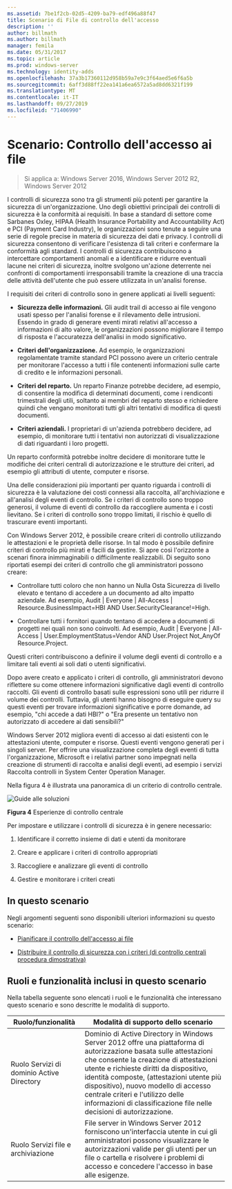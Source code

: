 ```yaml
---
ms.assetid: 7be1f2cb-02d5-4209-ba79-edf496a88f47
title: Scenario di File di controllo dell'accesso
description: ''
author: billmath
ms.author: billmath
manager: femila
ms.date: 05/31/2017
ms.topic: article
ms.prod: windows-server
ms.technology: identity-adds
ms.openlocfilehash: 37a3b17360112d958b59a7e9c3f64aed5e6f6a5b
ms.sourcegitcommit: 6aff3d88ff22ea141a6ea6572a5ad8dd6321f199
ms.translationtype: MT
ms.contentlocale: it-IT
ms.lasthandoff: 09/27/2019
ms.locfileid: "71406990"
---
```

# <a name="scenario-file-access-auditing"></a>Scenario: Controllo dell'accesso ai file

>Si applica a: Windows Server 2016, Windows Server 2012 R2, Windows Server 2012

I controlli di sicurezza sono tra gli strumenti più potenti per garantire la sicurezza di un'organizzazione. Uno degli obiettivi principali dei controlli di sicurezza è la conformità ai requisiti. In base a standard di settore come Sarbanes Oxley, HIPAA (Health Insurance Portability and Accountability Act) e PCI (Payment Card Industry), le organizzazioni sono tenute a seguire una serie di regole precise in materia di sicurezza dei dati e privacy. I controlli di sicurezza consentono di verificare l'esistenza di tali criteri e confermare la conformità agli standard. I controlli di sicurezza contribuiscono a intercettare comportamenti anomali e a identificare e ridurre eventuali lacune nei criteri di sicurezza, inoltre svolgono un'azione deterrente nei confronti di comportamenti irresponsabili tramite la creazione di una traccia delle attività dell'utente che può essere utilizzata in un'analisi forense.  
  
I requisiti dei criteri di controllo sono in genere applicati ai livelli seguenti:  
  
-   **Sicurezza delle informazioni.** Gli audit trail di accesso ai file vengono usati spesso per l'analisi forense e il rilevamento delle intrusioni. Essendo in grado di generare eventi mirati relativi all'accesso a informazioni di alto valore, le organizzazioni possono migliorare il tempo di risposta e l'accuratezza dell'analisi in modo significativo.  
  
-   **Criteri dell'organizzazione.** Ad esempio, le organizzazioni regolamentate tramite standard PCI possono avere un criterio centrale per monitorare l'accesso a tutti i file contenenti informazioni sulle carte di credito e le informazioni personali.  
  
-   **Criteri del reparto.** Un reparto Finanze potrebbe decidere, ad esempio, di consentire la modifica di determinati documenti, come i rendiconti trimestrali degli utili, soltanto ai membri del reparto stesso e richiedere quindi che vengano monitorati tutti gli altri tentativi di modifica di questi documenti.  
  
-   **Criteri aziendali.** I proprietari di un'azienda potrebbero decidere, ad esempio, di monitorare tutti i tentativi non autorizzati di visualizzazione di dati riguardanti i loro progetti.  
  
Un reparto conformità potrebbe inoltre decidere di monitorare tutte le modifiche dei criteri centrali di autorizzazione e le strutture dei criteri, ad esempio gli attributi di utente, computer e risorse.  
  
Una delle considerazioni più importanti per quanto riguarda i controlli di sicurezza è la valutazione dei costi connessi alla raccolta, all'archiviazione e all'analisi degli eventi di controllo. Se i criteri di controllo sono troppo generosi, il volume di eventi di controllo da raccogliere aumenta e i costi lievitano. Se i criteri di controllo sono troppo limitati, il rischio è quello di trascurare eventi importanti.  
  
Con Windows Server 2012, è possibile creare criteri di controllo utilizzando le attestazioni e le proprietà delle risorse. In tal modo è possibile definire criteri di controllo più mirati e facili da gestire. Si apre così l'orizzonte a scenari finora inimmaginabili o difficilmente realizzabili. Di seguito sono riportati esempi dei criteri di controllo che gli amministratori possono creare:  
  
-   Controllare tutti coloro che non hanno un Nulla Osta Sicurezza di livello elevato e tentano di accedere a un documento ad alto impatto aziendale. Ad esempio, Audit | Everyone | All-Access | Resource.BusinessImpact=HBI AND User.SecurityClearance!=High.  
  
-   Controllare tutti i fornitori quando tentano di accedere a documenti di progetti nei quali non sono coinvolti. Ad esempio, Audit | Everyone | All-Access | User.EmploymentStatus=Vendor AND User.Project Not_AnyOf Resource.Project.  
  
Questi criteri contribuiscono a definire il volume degli eventi di controllo e a limitare tali eventi ai soli dati o utenti significativi.  
  
Dopo avere creato e applicato i criteri di controllo, gli amministratori devono riflettere su come ottenere informazioni significative dagli eventi di controllo raccolti. Gli eventi di controllo basati sulle espressioni sono utili per ridurre il volume dei controlli. Tuttavia, gli utenti hanno bisogno di eseguire query su questi eventi per trovare informazioni significative e porre domande, ad esempio, "chi accede a dati HBI?" o "Era presente un tentativo non autorizzato di accedere ai dati sensibili?"  
  
 Windows Server 2012 migliora eventi di accesso ai dati esistenti con le attestazioni utente, computer e risorse. Questi eventi vengono generati per i singoli server. Per offrire una visualizzazione completa degli eventi di tutta l'organizzazione, Microsoft e i relativi partner sono impegnati nella creazione di strumenti di raccolta e analisi degli eventi, ad esempio i servizi Raccolta controlli in System Center Operation Manager.  
  
Nella figura 4 è illustrata una panoramica di un criterio di controllo centrale.  
  
![Guide alle soluzioni](media/Scenario--File-Access-Auditing/DynamicAccessControl_RevGuide_4.JPG)  
  
**Figura 4** Esperienze di controllo centrale  
  
Per impostare e utilizzare i controlli di sicurezza è in genere necessario:  
  
1.  Identificare il corretto insieme di dati e utenti da monitorare  
  
2.  Creare e applicare i criteri di controllo appropriati  
  
3.  Raccogliere e analizzare gli eventi di controllo  
  
4.  Gestire e monitorare i criteri creati  
  
## <a name="in-this-scenario"></a>In questo scenario  
Negli argomenti seguenti sono disponibili ulteriori informazioni su questo scenario:  
  
-   [Pianificare il controllo dell'accesso ai file](Plan-for-File-Access-Auditing.md)  
  
-   [Distribuire il controllo di sicurezza con i criteri &#40;di controllo centrali procedura dimostrativa&#41;](Deploy-Security-Auditing-with-Central-Audit-Policies--Demonstration-Steps-.md)  
  
## <a name="BKMK_NEW"></a>Ruoli e funzionalità inclusi in questo scenario  
Nella tabella seguente sono elencati i ruoli e le funzionalità che interessano questo scenario e sono descritte le modalità di supporto.  
  
|Ruolo/funzionalità|Modalità di supporto dello scenario|  
|-----------------|---------------------------------|  
|Ruolo Servizi di dominio Active Directory|Dominio di Active Directory in Windows Server 2012 offre una piattaforma di autorizzazione basata sulle attestazioni che consente la creazione di attestazioni utente e richieste diritti da dispositivo, identità composte, (attestazioni utente più dispositivo), nuovo modello di accesso centrale criteri e l'utilizzo delle informazioni di classificazione file nelle decisioni di autorizzazione.|  
|Ruolo Servizi file e archiviazione|File server in Windows Server 2012 forniscono un'interfaccia utente in cui gli amministratori possono visualizzare le autorizzazioni valide per gli utenti per un file o cartella e risolvere i problemi di accesso e concedere l'accesso in base alle esigenze.|  
  


